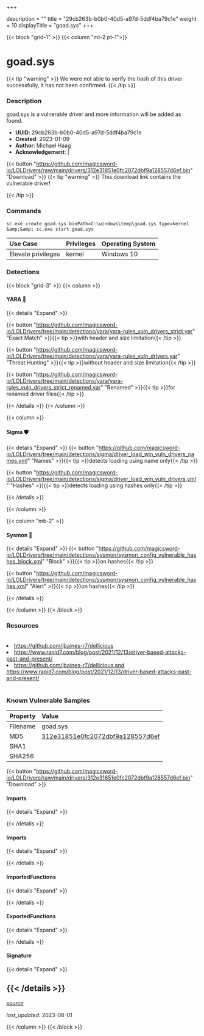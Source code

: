 +++

description = ""
title = "29cb263b-b0b0-40d5-a97d-5ddf4ba79c1e"
weight = 10
displayTitle = "goad.sys"
+++


{{< block "grid-1" >}}
{{< column "mt-2 pt-1">}}


# goad.sys


{{< tip "warning" >}}
We were not able to verify the hash of this driver successfully, it has not been confirmed.
{{< /tip >}}


### Description

goad.sys is a vulnerable driver and more information will be added as found.
- **UUID**: 29cb263b-b0b0-40d5-a97d-5ddf4ba79c1e
- **Created**: 2023-01-09
- **Author**: Michael Haag
- **Acknowledgement**:  | [](https://twitter.com/)

{{< button "https://github.com/magicsword-io/LOLDrivers/raw/main/drivers/312e31851e0fc2072dbf9a128557d6ef.bin" "Download" >}}
{{< tip "warning" >}}
This download link contains the vulnerable driver!

{{< /tip >}}

### Commands

```
sc.exe create goad.sys binPath=C:\windows\temp\goad.sys type=kernel &amp;&amp; sc.exe start goad.sys
```


| Use Case | Privileges | Operating System | 
|:---- | ---- | ---- |
| Elevate privileges | kernel | Windows 10 |



### Detections


{{< block "grid-3" >}}
{{< column >}}
#### YARA 🏹
{{< details "Expand" >}}

{{< button "https://github.com/magicsword-io/LOLDrivers/tree/main/detections/yara/yara-rules_vuln_drivers_strict.yar" "Exact Match" >}}{{< tip >}}with header and size limitation{{< /tip >}} 

{{< button "https://github.com/magicsword-io/LOLDrivers/tree/main/detections/yara/yara-rules_vuln_drivers.yar" "Threat Hunting" >}}{{< tip >}}without header and size limitation{{< /tip >}} 

{{< button "https://github.com/magicsword-io/LOLDrivers/tree/main/detections/yara/yara-rules_vuln_drivers_strict_renamed.yar" "Renamed" >}}{{< tip >}}for renamed driver files{{< /tip >}} 


{{< /details >}}
{{< /column >}}



{{< column >}}

#### Sigma 🛡️
{{< details "Expand" >}}
{{< button "https://github.com/magicsword-io/LOLDrivers/tree/main/detections/sigma/driver_load_win_vuln_drivers_names.yml" "Names" >}}{{< tip >}}detects loading using name only{{< /tip >}} 


{{< button "https://github.com/magicsword-io/LOLDrivers/tree/main/detections/sigma/driver_load_win_vuln_drivers.yml" "Hashes" >}}{{< tip >}}detects loading using hashes only{{< /tip >}} 

{{< /details >}}

{{< /column >}}


{{< column "mb-2" >}}

#### Sysmon 🔎
{{< details "Expand" >}}
{{< button "https://github.com/magicsword-io/LOLDrivers/tree/main/detections/sysmon/sysmon_config_vulnerable_hashes_block.xml" "Block" >}}{{< tip >}}on hashes{{< /tip >}} 

{{< button "https://github.com/magicsword-io/LOLDrivers/tree/main/detections/sysmon/sysmon_config_vulnerable_hashes.xml" "Alert" >}}{{< tip >}}on hashes{{< /tip >}} 

{{< /details >}}

{{< /column >}}
{{< /block >}}


### Resources
<br>
<li><a href=" https://github.com/jbaines-r7/dellicious"> https://github.com/jbaines-r7/dellicious</a></li>
<li><a href=" https://www.rapid7.com/blog/post/2021/12/13/driver-based-attacks-past-and-present/"> https://www.rapid7.com/blog/post/2021/12/13/driver-based-attacks-past-and-present/</a></li>
<li><a href="https://github.com/jbaines-r7/dellicious and https://www.rapid7.com/blog/post/2021/12/13/driver-based-attacks-past-and-present/">https://github.com/jbaines-r7/dellicious and https://www.rapid7.com/blog/post/2021/12/13/driver-based-attacks-past-and-present/</a></li>
<br>


### Known Vulnerable Samples

| Property           | Value |
|:-------------------|:------|
| Filename           | goad.sys |
| MD5                | [312e31851e0fc2072dbf9a128557d6ef](https://www.virustotal.com/gui/file/312e31851e0fc2072dbf9a128557d6ef) |
| SHA1               | [](https://www.virustotal.com/gui/file/) |
| SHA256             | [](https://www.virustotal.com/gui/file/) |

{{< button "https://github.com/magicsword-io/LOLDrivers/raw/main/drivers/312e31851e0fc2072dbf9a128557d6ef.bin" "Download" >}} 


#### Imports
{{< details "Expand" >}}

{{< /details >}}
#### Imports
{{< details "Expand" >}}

{{< /details >}}
#### ImportedFunctions
{{< details "Expand" >}}

{{< /details >}}
#### ExportedFunctions
{{< details "Expand" >}}

{{< /details >}}

#### Signature
{{< details "Expand" >}}

{{< /details >}}
-----



[*source*](https://github.com/magicsword-io/LOLDrivers/tree/main/yaml/29cb263b-b0b0-40d5-a97d-5ddf4ba79c1e.yaml)

*last_updated:* 2023-08-01

{{< /column >}}
{{< /block >}}
